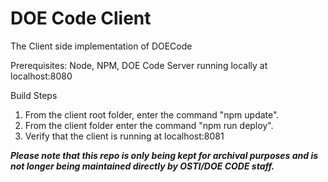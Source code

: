 # DOE Code Client
The Client side implementation of DOECode

Prerequisites: Node, NPM, DOE Code Server running locally at localhost:8080

Build Steps
1. From the client root folder, enter the command "npm update".
2. From the client folder enter the command "npm run deploy".
3. Verify that the client is running at localhost:8081

<em><b>Please note that this repo is only being kept for archival purposes and is not longer being maintained directly by OSTI/DOE CODE staff.</b></em>
